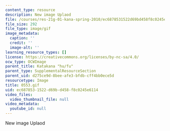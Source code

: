 ```yaml
---
content_type: resource
description: New image Uplaod
file: /courses/res-21g-01-kana-spring-2010/ec6878531522d69bd458f8c0245e6114_0553.gif
file_size: 292
file_type: image/gif
image_metadata:
  caption: ''
  credit: ''
  image-alt: ''
learning_resource_types: []
license: https://creativecommons.org/licenses/by-nc-sa/4.0/
ocw_type: OCWImage
parent_title: Katakana "hu/fu"
parent_type: SupplementalResourceSection
parent_uid: d275ce9d-8bee-afe3-bfdb-cff4bb0ece5d
resourcetype: Image
title: 0553.gif
uid: ec687853-1522-d69b-d458-f8c0245e6114
video_files:
  video_thumbnail_file: null
video_metadata:
  youtube_id: null
---
```

New image Uplaod